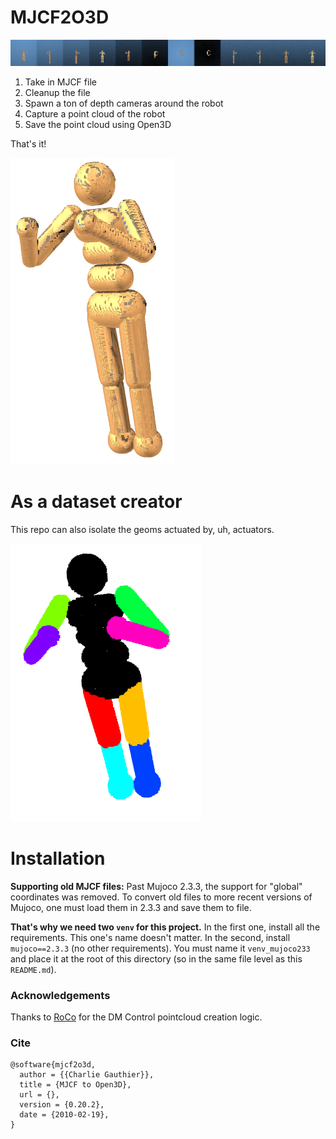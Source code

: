 # MJCF2O3D

![Image of the scanning process](./assets/img.gif)

1. Take in MJCF file
2. Cleanup the file 
2. Spawn a ton of depth cameras around the robot
3. Capture a point cloud of the robot
4. Save the point cloud using Open3D

That's it!

![Image of the scanning process](./assets/pcd.png)

# As a dataset creator

This repo can also isolate the geoms actuated by, uh, actuators.

![img.png](assets/img.png)

# Installation 


**Supporting old MJCF files:** Past Mujoco 2.3.3, the support for "global" coordinates was removed. To convert old files to 
more recent versions of Mujoco, one must load them in 2.3.3 and save them to file.

**That's why we need two `venv` for this project.** In the first one, install all the requirements. 
This one's name doesn't matter. In the second, install `mujoco==2.3.3` (no other requirements). You must name it `venv_mujoco233` and place it 
at the root of this directory (so in the same file level as this `README.md`).

### Acknowledgements

Thanks to [RoCo](https://github.com/MandiZhao/robot-collab) for the DM Control pointcloud creation logic.

### Cite

```
@software{mjcf2o3d,
  author = {{Charlie Gauthier}},
  title = {MJCF to Open3D},
  url = {},
  version = {0.20.2},
  date = {2010-02-19},
}
```